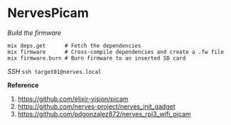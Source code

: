 # NervesPicam


_Build the firmware_
```
mix deps.get      # Fetch the dependencies
mix firmware      # Cross-compile dependencies and create a .fw file
mix firmware.burn # Burn firmware to an inserted SD card
```

_SSH_
`ssh target01@nerves.local`


__Reference__
1. https://github.com/elixir-vision/picam
2. https://github.com/nerves-project/nerves_init_gadget
3. https://github.com/pdgonzalez872/nerves_rpi3_wifi_picam

